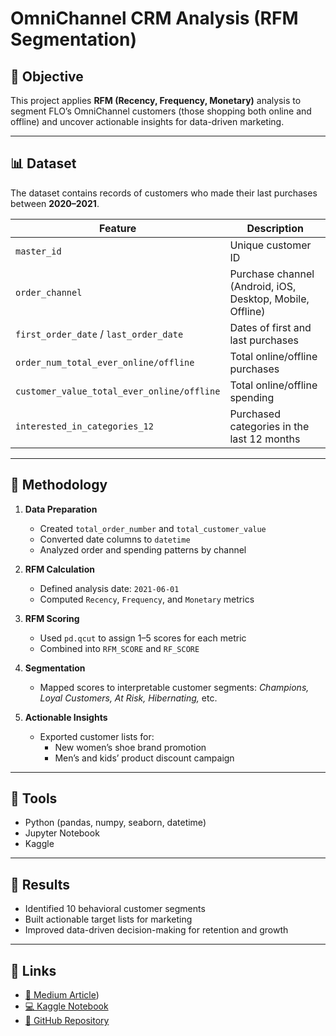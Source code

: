 # OmniChannel CRM Analysis (RFM Segmentation)

## 🎯 Objective
This project applies **RFM (Recency, Frequency, Monetary)** analysis to segment FLO’s OmniChannel customers (those shopping both online and offline) and uncover actionable insights for data-driven marketing.

---

## 📊 Dataset
The dataset contains records of customers who made their last purchases between **2020–2021**.

| Feature | Description |
|----------|-------------|
| `master_id` | Unique customer ID |
| `order_channel` | Purchase channel (Android, iOS, Desktop, Mobile, Offline) |
| `first_order_date` / `last_order_date` | Dates of first and last purchases |
| `order_num_total_ever_online/offline` | Total online/offline purchases |
| `customer_value_total_ever_online/offline` | Total online/offline spending |
| `interested_in_categories_12` | Purchased categories in the last 12 months |

---

## 🧠 Methodology
1. **Data Preparation**
   - Created `total_order_number` and `total_customer_value`
   - Converted date columns to `datetime`
   - Analyzed order and spending patterns by channel

2. **RFM Calculation**
   - Defined analysis date: `2021-06-01`
   - Computed `Recency`, `Frequency`, and `Monetary` metrics

3. **RFM Scoring**
   - Used `pd.qcut` to assign 1–5 scores for each metric
   - Combined into `RFM_SCORE` and `RF_SCORE`

4. **Segmentation**
   - Mapped scores to interpretable customer segments:
     *Champions, Loyal Customers, At Risk, Hibernating,* etc.

5. **Actionable Insights**
   - Exported customer lists for:
     - New women’s shoe brand promotion  
     - Men’s and kids’ product discount campaign

---

## 🧩 Tools
- Python (pandas, numpy, seaborn, datetime)
- Jupyter Notebook
- Kaggle

---

## 🚀 Results
- Identified 10 behavioral customer segments  
- Built actionable target lists for marketing  
- Improved data-driven decision-making for retention and growth  

---

## 🔗 Links
- [📖 Medium Article](https://medium.com/@sinemelifelma/customer-segmentation-with-rfm-understanding-omnichannel-shopping-behavior-through-data-3d46a8ef80b0))
- [💻 Kaggle Notebook](https://www.kaggle.com/code/sinemelifelma/omnichannel-crm-analysis-rfm-segmentation)
- [📂 GitHub Repository](https://github.com/yourusername/OmniChannel_CRM_Analysis)

